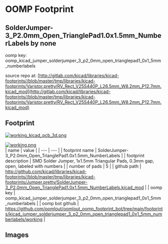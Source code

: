 # OOMP Footprint  
## SolderJumper-3_P2.0mm_Open_TrianglePad1.0x1.5mm_NumberLabels  by none  
  
oomp key: oomp_kicad_jumper_solderjumper_3_p2_0mm_open_trianglepad1_0x1_5mm_numberlabels  
  
source repo at: [http://gitlab.com/kicad/libraries/kicad-footprints//blob/master/tmp/libraries/kicad-footprints/Varistor.pretty/RV_Rect_V25S440P_L26.5mm_W8.2mm_P12.7mm.kicad_mod](http://gitlab.com/kicad/libraries/kicad-footprints//blob/master/tmp/libraries/kicad-footprints/Varistor.pretty/RV_Rect_V25S440P_L26.5mm_W8.2mm_P12.7mm.kicad_mod)  
## Footprint  
  
[![working_kicad_pcb_3d.png](working_kicad_pcb_3d_600.png)](working_kicad_pcb_3d.png)  
  
[![working.png](working_600.png)](working.png)  
| name | value | 
| --- | --- | 
| footprint name | SolderJumper-3_P2.0mm_Open_TrianglePad1.0x1.5mm_NumberLabels | 
| footprint description | SMD Solder Jumper, 1x1.5mm Triangular Pads, 0.3mm gap, open, labeled with numbers | 
| number of pads | 5 | 
| github path | http://github.com/kicad/libraries/kicad-footprints//blob/master/tmp/libraries/kicad-footprints/Jumper.pretty/SolderJumper-3_P2.0mm_Open_TrianglePad1.0x1.5mm_NumberLabels.kicad_mod | 
| oomp key | oomp_kicad_jumper_solderjumper_3_p2_0mm_open_trianglepad1_0x1_5mm_numberlabels | 
| oomp bot github | https://github.com/oomlout/oomlout_oomp_footprint_bot/tree/main/footprints/kicad_jumper_solderjumper_3_p2_0mm_open_trianglepad1_0x1_5mm_numberlabels/working | 
## Images  
